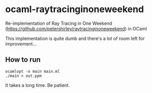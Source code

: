 # ocaml-raytracinginoneweekend

Re-implementation of Ray Tracing in One Weekend (https://github.com/petershirley/raytracinginoneweekend) in OCaml

This implementation is quite dumb and there's a lot of room left for improvement...

## How to run

```
ocamlopt -o main main.ml
./main > out.ppm
```

It takes a long time. Be patient.
